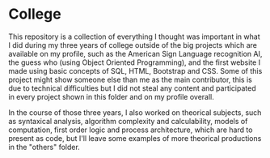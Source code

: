# College
This repository is a collection of everything I thought was important in what I did during my three years of college outside of the big projects which are available on my profile, such as the American Sign Language recognition AI, the guess who (using Object Oriented Programming), and the first website I made using basic concepts of SQL, HTML, Bootstrap and CSS. Some of this project might show someone else than me as the main contributor, this is due to technical difficulties but I did not steal any content and participated in every project shown in this folder and on my profile overall.

In the course of those three years, I also worked on theorical subjects, such as syntaxical analysis, algorithm complexity and calculability, models of computation, first order logic and process architecture, which are hard to present as code, but I'll leave some examples of more theorical productions in the "others" folder.
